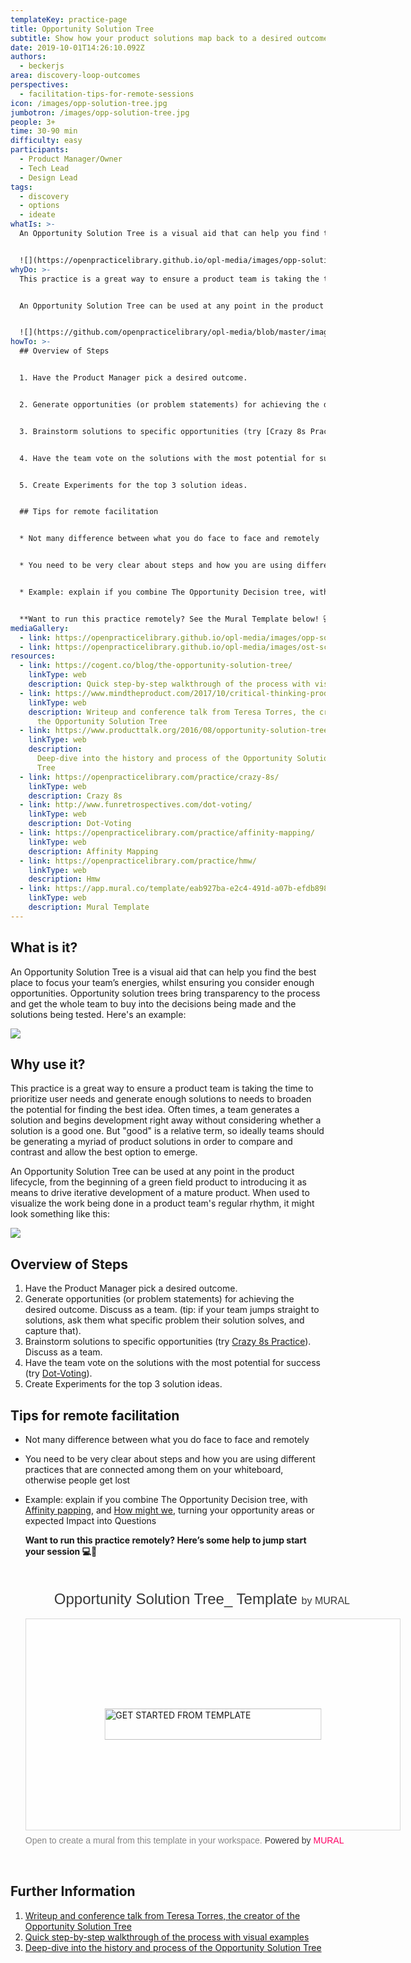 ```yaml
---
templateKey: practice-page
title: Opportunity Solution Tree
subtitle: Show how your product solutions map back to a desired outcome
date: 2019-10-01T14:26:10.092Z
authors:
  - beckerjs
area: discovery-loop-outcomes
perspectives:
  - facilitation-tips-for-remote-sessions
icon: /images/opp-solution-tree.jpg
jumbotron: /images/opp-solution-tree.jpg
people: 3+
time: 30-90 min
difficulty: easy
participants:
  - Product Manager/Owner
  - Tech Lead
  - Design Lead
tags:
  - discovery
  - options
  - ideate
whatIs: >-
  An Opportunity Solution Tree is a visual aid that can help you find the best place to focus your team’s energies, whilst ensuring you consider enough opportunities. Opportunity solution trees bring transparency to the process and get the whole team to buy into the decisions being made and the solutions being tested. Here's an example:


  ![](https://openpracticelibrary.github.io/opl-media/images/opp-solution-tree.jpg)
whyDo: >-
  This practice is a great way to ensure a product team is taking the time to prioritize user needs and generate enough solutions to needs to broaden the potential for finding the best idea. Often times, a team generates a solution and begins development right away without considering whether a solution is a good one. But "good" is a relative term, so ideally teams should be generating a myriad of product solutions in order to compare and contrast and allow the best option to emerge.


  An Opportunity Solution Tree can be used at any point in the product lifecycle, from the beginning of a green field product to introducing it as means to drive iterative development of a mature product. When used to visualize the work being done in a product team's regular rhythm, it might look something like this:


  ![](https://github.com/openpracticelibrary/opl-media/blob/master/images/ost-scale.png?raw=true)
howTo: >-
  ## Overview of Steps


  1. Have the Product Manager pick a desired outcome.


  2. Generate opportunities (or problem statements) for achieving the desired outcome. Discuss as a team. (tip: if your team jumps straight to solutions, ask them what specific problem their solution solves, and capture that).


  3. Brainstorm solutions to specific opportunities (try [Crazy 8s Practice](https://openpracticelibrary.com/practice/crazy-8s/)). Discuss as a team.


  4. Have the team vote on the solutions with the most potential for success (try [Dot-Voting](http://www.funretrospectives.com/dot-voting/)).


  5. Create Experiments for the top 3 solution ideas.


  ## Tips for remote facilitation


  * Not many difference between what you do face to face and remotely


  * You need to be very clear about steps and how you are using different practices that are connected among them on your whiteboard, otherwise people get lost


  * Example: explain if you combine The Opportunity Decision tree, with [Affinity papping](https://openpracticelibrary.com/practice/affinity-mapping/), and [How might we](https://openpracticelibrary.com/practice/hmw/), turning your opportunity areas or expected Impact into Questions


  **Want to run this practice remotely? See the Mural Template below! 💻🙏**
mediaGallery:
  - link: https://openpracticelibrary.github.io/opl-media/images/opp-solution-tree.jpg
  - link: https://openpracticelibrary.github.io/opl-media/images/ost-scale.png
resources:
  - link: https://cogent.co/blog/the-opportunity-solution-tree/
    linkType: web
    description: Quick step-by-step walkthrough of the process with visual examples
  - link: https://www.mindtheproduct.com/2017/10/critical-thinking-product-teams-teresa-torres/
    linkType: web
    description: Writeup and conference talk from Teresa Torres, the creator of
      the Opportunity Solution Tree
  - link: https://www.producttalk.org/2016/08/opportunity-solution-tree/
    linkType: web
    description:
      Deep-dive into the history and process of the Opportunity Solution
      Tree
  - link: https://openpracticelibrary.com/practice/crazy-8s/
    linkType: web
    description: Crazy 8s
  - link: http://www.funretrospectives.com/dot-voting/
    linkType: web
    description: Dot-Voting
  - link: https://openpracticelibrary.com/practice/affinity-mapping/
    linkType: web
    description: Affinity Mapping
  - link: https://openpracticelibrary.com/practice/hmw/
    linkType: web
    description: Hmw
  - link: https://app.mural.co/template/eab927ba-e2c4-491d-a07b-efdb898615c5/1a3af620-a016-478f-93d9-d0ea65d0561c
    linkType: web
    description: Mural Template
---
```


## What is it?

An Opportunity Solution Tree is a visual aid that can help you find the best place to focus your team’s energies, whilst ensuring you consider enough opportunities. Opportunity solution trees bring transparency to the process and get the whole team to buy into the decisions being made and the solutions being tested. Here's an example:

![](/images/opp-solution-tree.jpg)

## Why use it?

This practice is a great way to ensure a product team is taking the time to prioritize user needs and generate enough solutions to needs to broaden the potential for finding the best idea. Often times, a team generates a solution and begins development right away without considering whether a solution is a good one. But "good" is a relative term, so ideally teams should be generating a myriad of product solutions in order to compare and contrast and allow the best option to emerge.

An Opportunity Solution Tree can be used at any point in the product lifecycle, from the beginning of a green field product to introducing it as means to drive iterative development of a mature product. When used to visualize the work being done in a product team's regular rhythm, it might look something like this:

![](/images/ost-scale.png)

## Overview of Steps

1. Have the Product Manager pick a desired outcome.
2. Generate opportunities (or problem statements) for achieving the desired outcome. Discuss as a team. (tip: if your team jumps straight to solutions, ask them what specific problem their solution solves, and capture that).
3. Brainstorm solutions to specific opportunities (try [Crazy 8s Practice](https://openpracticelibrary.com/practice/crazy-8s/)). Discuss as a team.
4. Have the team vote on the solutions with the most potential for success (try [Dot-Voting](http://www.funretrospectives.com/dot-voting/)).
5. Create Experiments for the top 3 solution ideas.

## Tips for remote facilitation

- Not many difference between what you do face to face and remotely
- You need to be very clear about steps and how you are using different practices that are connected among them on your whiteboard, otherwise people get lost
- Example: explain if you combine The Opportunity Decision tree, with [Affinity papping](https://openpracticelibrary.com/practice/affinity-mapping/), and [How might we](https://openpracticelibrary.com/practice/hmw/), turning your opportunity areas or expected Impact into Questions

  **Want to run this practice remotely? Here’s some help to jump start your session 💻🙏**

  <div style="width: 600px;"> <h1 style="position: relative;vertical-align: middle;display: inline-block; font-size: 24px; line-height:28px; color: #393939;margin-bottom: 14px; font-weight: 300;font-family: Proxima Nova, sans-serif;"> <span style="padding-left: 46px; display: inline-block;"> Opportunity Solution Tree_ Template <span style="font-size: 16px; color: #393939; font-weight: 300;"> by MURAL </span> </span> </h1> <div style="position: relative;padding-bottom: 56.25%;height: 0; overflow: hidden; max-width: 800px; min-width: 320px; border-width: 1px; border-style: solid; border-color: #d8d8d8;"> <div style="position: absolute;top: 0;left: 0;z-index: 10; width: 100%; height: 100%;background: url(https://murally.blob.core.windows.net/thumbnails/warhw2023/templates/eab927ba-e2c4-491d-a07b-efdb898615c5.png?v=a657cb76-b066-4459-a0d9-9cd19dd1abb3) no-repeat center center; background-size: cover;"> <div style="position: absolute;top: 0;left: 0;z-index: 20;width: 100%; height: 100%;background-color: white;-webkit-filter: opacity(.4);"> </div> <a href="https://app.mural.co/template/eab927ba-e2c4-491d-a07b-efdb898615c5/1a3af620-a016-478f-93d9-d0ea65d0561c" target="_blank" style="transform: translate(-50%, -50%);top: 50%;left: 50%; position: absolute; z-index: 30; border: none; background: transparent;"> <img src="https://app.mural.co/static/images/button-template-large.png" alt="GET STARTED FROM TEMPLATE" width="347" height="50" style="width: 347px !important; height: 50px !important"> </a> </div> </div> <p style="margin-top: 7px;margin-bottom: 60px;line-height: 18px; font-size: 14px;font-family: Proxima Nova, sans-serif;font-weight: 400; color: #888888;"> Open to create a mural from this template in your workspace. <span style="color: #393939;"> Powered by </span> <a href="https://mural.co/" target="_blank" style="text-decoration: none;"> <span style="color: #ff0065;">MURAL</span> </a> </p></div>

## Further Information

1. [Writeup and conference talk from Teresa Torres, the creator of the Opportunity Solution Tree](https://www.mindtheproduct.com/2017/10/critical-thinking-product-teams-teresa-torres/)
2. [Quick step-by-step walkthrough of the process with visual examples](https://cogent.co/blog/the-opportunity-solution-tree/)
3. [Deep-dive into the history and process of the Opportunity Solution Tree](https://www.producttalk.org/2016/08/opportunity-solution-tree/)
